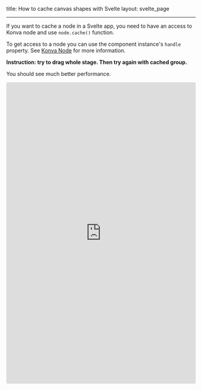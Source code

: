 title: How to cache canvas shapes with Svelte
layout: svelte_page

---

If you want to cache a node in a Svelte app, you need to have an access to Konva node and use `node.cache()` function.

To get access to a node you can use the component instance's `handle` property. See [Konva Node](/docs/svelte/Konva_Node.html) for more information.

**Instruction: try to drag whole stage. Then try again with cached group.**

You should see much better performance.

<iframe src="https://codesandbox.io/p/sandbox/github/konvajs/site/tree/master/svelte-demos/cache?file=/src/App.svelte" style="width:100%; height:800px; border:0; border-radius: 4px; overflow:hidden;" sandbox="allow-modals allow-forms allow-popups allow-scripts allow-same-origin"></iframe>
